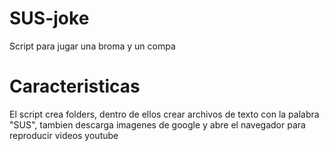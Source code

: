 # SUS-joke
Script para jugar una broma y un compa
# Caracteristicas
El script crea folders, dentro de ellos crear archivos de texto con la palabra "SUS", tambien descarga imagenes de google y abre el navegador para reproducir videos youtube
